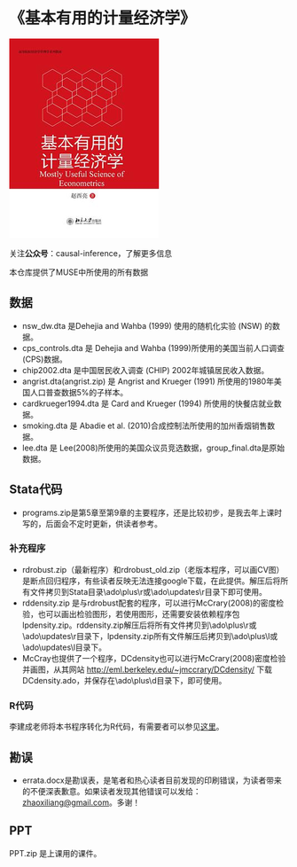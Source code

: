# 《基本有用的计量经济学》

![](cover.jpg)

 关注**公众号**：causal-inference，了解更多信息

本仓库提供了MUSE中所使用的所有数据

## 数据
- nsw_dw.dta 是Dehejia and Wahba (1999) 使用的随机化实验 (NSW) 的数据。
- cps_controls.dta 是 Dehejia and Wahba (1999)所使用的美国当前人口调查(CPS)数据。
- chip2002.dta 是中国居民收入调查 (CHIP) 2002年城镇居民收入数据。
- angrist.dta(angrist.zip) 是 Angrist and Krueger (1991) 所使用的1980年美国人口普查数据5%的子样本。
- cardkrueger1994.dta 是 Card and Krueger (1994) 所使用的快餐店就业数据。
- smoking.dta 是 Abadie et al. (2010)合成控制法所使用的加州香烟销售数据。
- lee.dta 是 Lee(2008)所使用的美国众议员竞选数据，group_final.dta是原始数据。

## Stata代码
- programs.zip是第5章至第9章的主要程序，还是比较初步，是我去年上课时写的，后面会不定时更新，供读者参考。
### 补充程序
- rdrobust.zip（最新程序）和rdrobust_old.zip（老版本程序，可以画CV图）是断点回归程序，有些读者反映无法连接google下载，在此提供。解压后将所有文件拷贝到Stata目录\ado\plus\r或\ado\updates\r目录下即可使用。
- rddensity.zip 是与rdrobust配套的程序，可以进行McCrary(2008)的密度检验，也可以画出检验图形，若使用图形，还需要安装依赖程序包lpdensity.zip。rddensity.zip解压后将所有文件拷贝到\ado\plus\r或\ado\updates\r目录下，lpdensity.zip所有文件解压后拷贝到\ado\plus\l或\ado\updates\l目录下。
- McCray也提供了一个程序，DCdensity也可以进行McCrary(2008)密度检验并画图，从其网站
http://eml.berkeley.edu/~jmccrary/DCdensity/ 下载DCdensity.ado，并保存在\ado\plus\d目录下，即可使用。

### R代码

李建成老师将本书程序转化为R代码，有需要者可以参见[这里](https://github.com/SocratesAcademy/causalinference/blob/master/Rcode_%E5%9F%BA%E6%9C%AC%E6%9C%89%E7%94%A8%E7%9A%84%E8%AE%A1%E9%87%8F%E7%BB%8F%E6%B5%8E%E5%AD%A6.R)。

## 勘误
- errata.docx是勘误表，是笔者和热心读者目前发现的印刷错误，为读者带来的不便深表歉意。如果读者发现其他错误可以发给：zhaoxiliang@gmail.com。多谢！

## PPT
PPT.zip 是上课用的课件。





